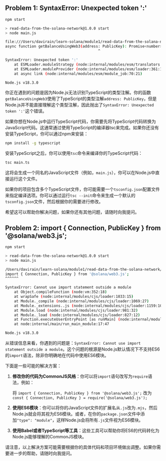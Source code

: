 ## Problem 1: SyntaxError: Unexpected token ':'

```bash
npm start

> read-data-from-the-solana-network@1.0.0 start
> node main.js

file:///Users/davirain/learn-solana/module1/read-data-from-the-solana-network/main.js:5
async function getBalanceUsingWeb3(address: PublicKey): Promise<number> {
                                          ^

SyntaxError: Unexpected token ':'
    at ESMLoader.moduleStrategy (node:internal/modules/esm/translators:117:18)
    at ESMLoader.moduleProvider (node:internal/modules/esm/loader:361:14)
    at async link (node:internal/modules/esm/module_job:70:21)

Node.js v18.3.0
```

你正在遇到的问题是因为Node.js无法识别TypeScript的类型注解。你的函数`getBalanceUsingWeb3`使用了TypeScript的类型注解`address: PublicKey`，但是Node.js并不能直接理解这个类型注解，因此抛出了`SyntaxError: Unexpected token ':'`这个错误。

如果你想在Node.js中运行TypeScript代码，你需要先将TypeScript代码转换为JavaScript代码。这通常通过使用TypeScript的编译器tsc来完成。如果你还没有安装TypeScript，你可以通过npm来安装：

```bash
npm install -g typescript
```

安装TypeScript之后，你可以使用`tsc`命令来编译你的TypeScript代码：

```bash
tsc main.ts
```

这将会生成一个同名的JavaScript文件（例如，`main.js`），你可以在Node.js中直接运行这个文件。

如果你的项目包含多个TypeScript文件，你可能需要一个`tsconfig.json`配置文件来指定编译选项。你可以通过运行`tsc --init`命令来生成一个默认的`tsconfig.json`文件，然后根据你的需要进行修改。

希望这可以帮助你解决问题，如果你还有其他问题，请随时向我提问。

## Problem 2: import { Connection, PublicKey } from '@solana/web3.js';

```bash
npm start

> read-data-from-the-solana-network@1.0.0 start
> node main.js

/Users/davirain/learn-solana/module1/read-data-from-the-solana-network/main.js:2
import { Connection, PublicKey } from '@solana/web3.js';
^^^^^^

SyntaxError: Cannot use import statement outside a module
    at Object.compileFunction (node:vm:352:18)
    at wrapSafe (node:internal/modules/cjs/loader:1033:15)
    at Module._compile (node:internal/modules/cjs/loader:1069:27)
    at Module._extensions..js (node:internal/modules/cjs/loader:1159:10)
    at Module.load (node:internal/modules/cjs/loader:981:32)
    at Module._load (node:internal/modules/cjs/loader:827:12)
    at Function.executeUserEntryPoint [as runMain] (node:internal/modules/run_main:77:12)
    at node:internal/main/run_main_module:17:47

Node.js v18.3.0
```

从错误信息来看，你遇到的问题是：`SyntaxError: Cannot use import statement outside a module`。这个问题的根源是Node.js默认情况下不支持ES6的`import`语法，除非你明确地在代码中使用ES6模块。

下面是一些可能的解决方案：

1. **修改你的代码为CommonJS风格**：你可以将`import`语句改写为`require`语法，例如：

   将 `import { Connection, PublicKey } from '@solana/web3.js';` 改为 `const { Connection, PublicKey } = require('@solana/web3.js');`

2. **使用ES6模块**：你可以将你的JavaScript文件的扩展名从`.js`改为`.mjs`，然后Node.js就会将其视为ES6模块。或者，在你的`package.json`文件中添加`"type": "module"`，这样Node.js会将所有`.js`文件视为ES6模块。

3. **使用Babel或者TypeScript等工具**：这些工具可以帮助你将ES6的代码转化为Node.js能够理解的CommonJS模块。

请注意，以上解决方案可能需要根据你的具体代码和项目环境做出调整。如果你需要进一步的帮助，请随时向我提问。
